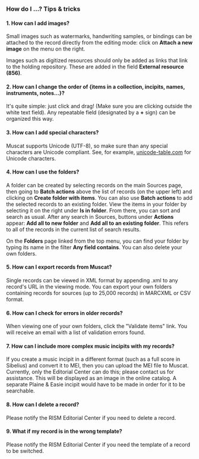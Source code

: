 ### How do I ...? Tips & tricks

#### 1. How can I add images?

Small images such as watermarks, handwriting samples, or bindings can be attached to the record directly from the editing mode: click on **Attach a new image** on the menu on the right.

Images such as digitized resources should only be added as links that link to the holding repository. These are added in the field **External resource (856)**.

#### 2. How can I change the order of {items in a collection, incipits, names, instruments, notes...}?

It's quite simple: just click and drag! (Make sure you are clicking outside the white text field). Any repeatable field (designated by a **+** sign) can be organized this way.

#### 3. How can I add special characters?

Muscat supports Unicode (UTF-8), so make sure than any special characters are Unicode compliant. See, for example, [unicode-table.com](https://unicode-table.com/) for Unicode characters.

#### 4. How can I use the folders?

A folder can be created by selecting records on the main Sources page, then going to **Batch actions** above the list of records (on the upper left) and clicking on **Create folder with items**. You can also use **Batch actions** to add the selected records to an existing folder. View the items in your folder by selecting it on the right under **Is in folder**. From there, you can sort and search as usual. After any search in Sources, buttons under **Actions** appear: **Add all to new folder** and **Add all to an existing folder**. This refers to all of the records in the current list of search results.

On the **Folders** page linked from the top menu, you can find your folder by typing its name in the filter **Any field contains**. You can also delete your own folders.

#### 5. How can I export records from Muscat?

Single records can be viewed in XML format by appending .xml to any record's URL in the viewing mode. You can export your own folders containing records for sources (up to 25,000 records) in MARCXML or CSV format.

#### 6. How can I check for errors in older records?

When viewing one of your own folders, click the "Validate items" link. You will receive an email with a list of validation errors found.

#### 7. How can I include more complex music incipits with my records?

If you create a music incipit in a different format (such as a full score in Sibelius) and convert it to MEI, then you can upload the MEI file to Muscat. Currently, only the Editorial Center can do this; please contact us for assistance. This will be displayed as an image in the online catalog. A separate Plaine & Easie incipit would have to be made in order for it to be searchable.

#### 8. How can I delete a record?

Please notify the RISM Editorial Center if you need to delete a record.

#### 9. What if my record is in the wrong template?

Please notify the RISM Editorial Center if you need the template of a record to be switched.
